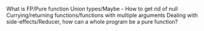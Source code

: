 What is FP/Pure function
Union types/Maybe - How to get rid of null
Currying/returning functions/functions with multiple arguments
Dealing with side-effects/Reducer, how can a whole program be a pure function?
